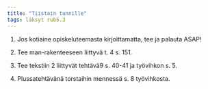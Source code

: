 ```yaml
---
title: "Tiistain tunnille"
tags: läksyt rub5.3
---
```


1. Jos kotiaine opiskeluteemasta kirjoittamatta, tee ja palauta ASAP!

2. Tee man-rakenteeseen liittyvä t. 4 s. 151.

3. Tee tekstiin 2 liittyvät tehtävä9 s. 40-41 ja työvihkon s. 5. 

4. Plussatehtävänä torstaihin mennessä s. 8 työvihkosta.